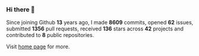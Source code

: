 ### Hi there 👋

Since joining Github **13** years ago, I made **8609** commits, opened **62** issues, submitted **1356** pull requests, received **136** stars across **42** projects and contributed to **8** public repositories.

Visit <a href="https://j15h.nu">home page</a> for more.
